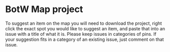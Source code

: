 # BotW Map project

To suggest an item on the map you will need to download the project, right click the exact spot you would like to suggest an item, and paste that into an issue with a title of what it is.  Please keep issues in categories of pins.  If your suggestion fits in a category of an existing issue, just comment on that issue.